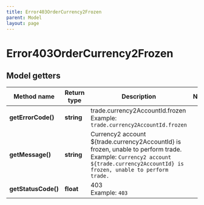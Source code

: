 ```yaml
---
title: Error403OrderCurrency2Frozen
parent: Model
layout: page
---
```


# Error403OrderCurrency2Frozen

## Model getters

Method name | Return type | Description | Notes
------------ | ------------- | ------------- | -------------
**getErrorCode()** | **string** | trade.currency2AccountId.frozen <br>Example: `trade.currency2AccountId.frozen` |
**getMessage()** | **string** | Currency2 account ${trade.currency2AccountId} is frozen, unable to perform trade. <br>Example: `Currency2 account ${trade.currency2AccountId} is frozen, unable to perform trade.` |
**getStatusCode()** | **float** | 403 <br>Example: `403` |

